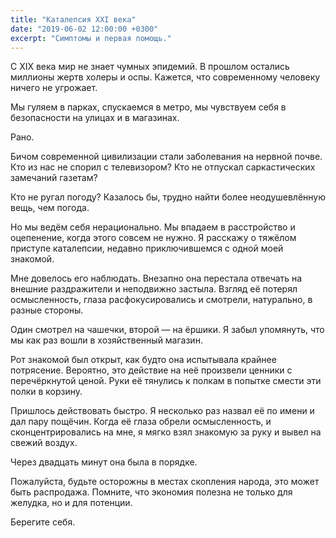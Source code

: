 ```yaml
---
title: "Каталепсия XXI века"
date: "2019-06-02 12:00:00 +0300"
excerpt: "Симптомы и первая помощь."
---
```


С XIX века мир не знает чумных эпидемий. В прошлом остались миллионы жертв холеры и оспы. Кажется, что современному человеку ничего не угрожает.

Мы гуляем в парках, спускаемся в метро, мы чувствуем себя в безопасности на улицах и в магазинах.

Рано.

Бичом современной цивилизации стали заболевания на нервной почве. Кто из нас не спорил с телевизором? Кто не отпускал саркастических замечаний газетам?

Кто не ругал погоду? Казалось бы, трудно найти более неодушевлённую вещь, чем погода.

Но мы ведём себя нерационально. Мы впадаем в расстройство и оцепенение, когда этого совсем не нужно. Я расскажу о тяжёлом приступе каталепсии, недавно приключившемся с одной моей знакомой.

Мне довелось его наблюдать. Внезапно она перестала отвечать на внешние раздражители и неподвижно застыла. Взгляд её потерял осмысленность, глаза расфокусировались и смотрели, натурально, в разные стороны.

Один смотрел на чашечки, второй&nbsp;&mdash; на ёршики. Я забыл упомянуть, что мы как раз вошли в хозяйственный магазин.

Рот знакомой был открыт, как будто она испытывала крайнее потрясение. Вероятно, это действие на неё произвели ценники с перечёркнутой ценой. Руки её тянулись к полкам в попытке смести эти полки в корзину.

Пришлось действовать быстро. Я несколько раз назвал её по имени и дал пару пощёчин. Когда её глаза обрели осмысленность, и сконцентрировались на мне, я мягко взял знакомую за руку и вывел на свежий воздух.

Через двадцать минут она была в порядке.

Пожалуйста, будьте осторожны в местах скопления народа, это может быть распродажа. Помните, что экономия полезна не только для желудка, но и для потенции.

Берегите себя.